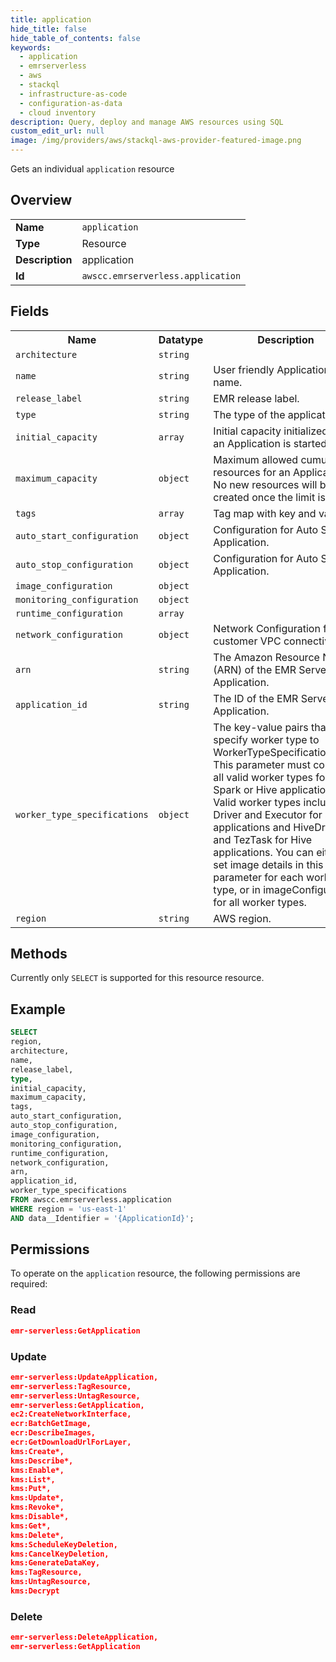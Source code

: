 ```yaml
---
title: application
hide_title: false
hide_table_of_contents: false
keywords:
  - application
  - emrserverless
  - aws
  - stackql
  - infrastructure-as-code
  - configuration-as-data
  - cloud inventory
description: Query, deploy and manage AWS resources using SQL
custom_edit_url: null
image: /img/providers/aws/stackql-aws-provider-featured-image.png
---
```

Gets an individual <code>application</code> resource

## Overview
<table><tbody>
<tr><td><b>Name</b></td><td><code>application</code></td></tr>
<tr><td><b>Type</b></td><td>Resource</td></tr>
<tr><td><b>Description</b></td><td>application</td></tr>
<tr><td><b>Id</b></td><td><code>awscc.emrserverless.application</code></td></tr>
</tbody></table>

## Fields
<table><tbody>
<tr><th>Name</th><th>Datatype</th><th>Description</th></tr>
<tr><td><code>architecture</code></td><td><code>string</code></td><td></td></tr>
<tr><td><code>name</code></td><td><code>string</code></td><td>User friendly Application name.</td></tr>
<tr><td><code>release_label</code></td><td><code>string</code></td><td>EMR release label.</td></tr>
<tr><td><code>type</code></td><td><code>string</code></td><td>The type of the application</td></tr>
<tr><td><code>initial_capacity</code></td><td><code>array</code></td><td>Initial capacity initialized when an Application is started.</td></tr>
<tr><td><code>maximum_capacity</code></td><td><code>object</code></td><td>Maximum allowed cumulative resources for an Application. No new resources will be created once the limit is hit.</td></tr>
<tr><td><code>tags</code></td><td><code>array</code></td><td>Tag map with key and value</td></tr>
<tr><td><code>auto_start_configuration</code></td><td><code>object</code></td><td>Configuration for Auto Start of Application.</td></tr>
<tr><td><code>auto_stop_configuration</code></td><td><code>object</code></td><td>Configuration for Auto Stop of Application.</td></tr>
<tr><td><code>image_configuration</code></td><td><code>object</code></td><td></td></tr>
<tr><td><code>monitoring_configuration</code></td><td><code>object</code></td><td></td></tr>
<tr><td><code>runtime_configuration</code></td><td><code>array</code></td><td></td></tr>
<tr><td><code>network_configuration</code></td><td><code>object</code></td><td>Network Configuration for customer VPC connectivity.</td></tr>
<tr><td><code>arn</code></td><td><code>string</code></td><td>The Amazon Resource Name (ARN) of the EMR Serverless Application.</td></tr>
<tr><td><code>application_id</code></td><td><code>string</code></td><td>The ID of the EMR Serverless Application.</td></tr>
<tr><td><code>worker_type_specifications</code></td><td><code>object</code></td><td>The key-value pairs that specify worker type to WorkerTypeSpecificationInput. This parameter must contain all valid worker types for a Spark or Hive application. Valid worker types include Driver and Executor for Spark applications and HiveDriver and TezTask for Hive applications. You can either set image details in this parameter for each worker type, or in imageConfiguration for all worker types.</td></tr>
<tr><td><code>region</code></td><td><code>string</code></td><td>AWS region.</td></tr>

</tbody></table>

## Methods
Currently only <code>SELECT</code> is supported for this resource resource.

## Example
```sql
SELECT
region,
architecture,
name,
release_label,
type,
initial_capacity,
maximum_capacity,
tags,
auto_start_configuration,
auto_stop_configuration,
image_configuration,
monitoring_configuration,
runtime_configuration,
network_configuration,
arn,
application_id,
worker_type_specifications
FROM awscc.emrserverless.application
WHERE region = 'us-east-1'
AND data__Identifier = '{ApplicationId}';
```

## Permissions

To operate on the <code>application</code> resource, the following permissions are required:

### Read
```json
emr-serverless:GetApplication
```

### Update
```json
emr-serverless:UpdateApplication,
emr-serverless:TagResource,
emr-serverless:UntagResource,
emr-serverless:GetApplication,
ec2:CreateNetworkInterface,
ecr:BatchGetImage,
ecr:DescribeImages,
ecr:GetDownloadUrlForLayer,
kms:Create*,
kms:Describe*,
kms:Enable*,
kms:List*,
kms:Put*,
kms:Update*,
kms:Revoke*,
kms:Disable*,
kms:Get*,
kms:Delete*,
kms:ScheduleKeyDeletion,
kms:CancelKeyDeletion,
kms:GenerateDataKey,
kms:TagResource,
kms:UntagResource,
kms:Decrypt
```

### Delete
```json
emr-serverless:DeleteApplication,
emr-serverless:GetApplication
```

